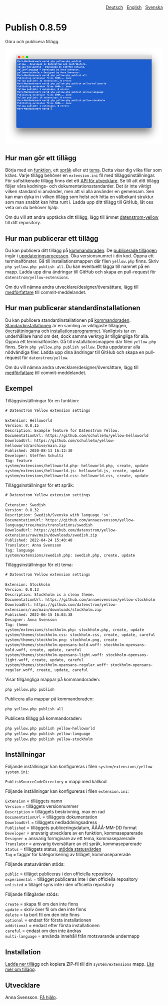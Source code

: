 <p align="right"><a href="README-de.md">Deutsch</a> &nbsp; <a href="README.md">English</a> &nbsp; <a href="README-sv.md">Svenska</a></p>

# Publish 0.8.59

Göra och publicera tillägg.

<p align="center"><img src="publish-screenshot.png?raw=true" alt="Skärmdump"></p>

## Hur man gör ett tillägg

Börja med en [funktion](https://github.com/schulle4u/yellow-extension-helloworld), ett [språk](https://github.com/annaesvensson/yellow-language/tree/main/translations/swedish) eller ett [tema](https://github.com/annaesvensson/yellow-stockholm/tree/main/README-sv.md). Detta visar dig vilka filer som krävs. Varje tillägg behöver en `extension.ini` fil med tilläggsinställningar. För sofistikerade tillägg finns det ett [API för utvecklare](https://datenstrom.se/sv/yellow/help/api-for-developers). Se till att ditt tillägg följer våra kodnings- och dokumentationsstandarder. Det är inte viktigt vilken standard vi använder, men att vi alla använder en gemensam. Sen kan man dyka in i vilken tillägg som helst och hitta en välbekant struktur som man snabbt kan hitta runt i. Ladda upp ditt tillägg till GitHub, låt oss veta om du behöver hjälp.

Om du vill att andra upptäcka ditt tillägg, lägg till ämnet [datenstrom-yellow](https://github.com/topics/datenstrom-yellow) till ditt repository.

## Hur man publicerar ett tillägg

Du kan publicera ditt tillägg på [kommandoraden](https://github.com/annaesvensson/yellow-command/tree/main/README-sv.md). De [publicerade tilläggen](https://github.com/datenstrom/yellow-extensions/tree/main/README-sv.md) ingår i [uppdateringsprocessen](https://github.com/annaesvensson/yellow-update/tree/main/README-sv.md). Öka versionsnumret i din kod. Öppna ett terminalfönster. Gå till installationsmappen där filen `yellow.php` finns. Skriv `php yellow.php publish all`. Du kan eventuellt lägga till namnet på en mapp. Ladda upp dina ändringar till GitHub och skapa en pull-request för `datenstrom/yellow-extensions`.

Om du vill nämna andra utvecklare/designer/översättare, lägg till [medförfattare](https://docs.github.com/en/pull-requests/committing-changes-to-your-project/creating-and-editing-commits/creating-a-commit-with-multiple-authors) till commit-meddelandet.

## Hur man publicerar standardinstallationen

Du kan publicera standardinstallationen på [kommandoraden](https://github.com/annaesvensson/yellow-command/tree/main/README-sv.md). [Standardinstallationen](https://github.com/datenstrom/yellow) är en samling av viktigaste tilläggen, [översättningarna](https://github.com/annaesvensson/yellow-language/tree/main/README-sv.md) och [installationsprogrammet](https://github.com/annaesvensson/yellow-install/tree/main/README-sv.md). Vanligtvis tar en underhållare hand om det, dock samma verktyg är tillgängliga för alla. Öppna ett terminalfönster. Gå till installationsmappen där filen `yellow.php` finns. Skriv `php yellow.php publish yellow`. Detta uppdaterar alla nödvändiga filer. Ladda upp dina ändringar till GitHub och skapa en pull-request för `datenstrom/yellow`.

Om du vill nämna andra utvecklare/designer/översättare, lägg till [medförfattare](https://docs.github.com/en/pull-requests/committing-changes-to-your-project/creating-and-editing-commits/creating-a-commit-with-multiple-authors) till commit-meddelandet.

## Exempel

Tilläggsinställningar för en funktion:

~~~
# Datenstrom Yellow extension settings

Extension: Helloworld
Version: 0.8.15
Description: Example feature for Datenstrom Yellow.
DocumentationUrl: https://github.com/schulle4u/yellow-helloworld
DownloadUrl: https://github.com/schulle4u/yellow-helloworld/archive/main.zip
Published: 2020-08-13 16:12:30
Developer: Steffen Schultz
Tag: feature
system/extensions/helloworld.php: helloworld.php, create, update
system/extensions/helloworld.js: helloworld.js, create, update
system/extensions/helloworld.css: helloworld.css, create, update
~~~

Tilläggsinställningar för ett språk:

~~~
# Datenstrom Yellow extension settings

Extension: Swedish
Version: 0.8.32
Description: Swedish/Svenska with language 'sv'.
DocumentationUrl: https://github.com/annaesvensson/yellow-language/tree/main/translations/swedish
DownloadUrl: https://github.com/datenstrom/yellow-extensions/raw/main/downloads/swedish.zip
Published: 2022-04-24 15:40:40
Translator: Anna Svensson
Tag: language
system/extensions/swedish.php: swedish.php, create, update
~~~

Tilläggsinställningar för ett tema:

~~~
# Datenstrom Yellow extension settings

Extension: Stockholm
Version: 0.8.13
Description: Stockholm is a clean theme.
DocumentationUrl: https://github.com/annaesvensson/yellow-stockholm
DownloadUrl: https://github.com/datenstrom/yellow-extensions/raw/main/downloads/stockholm.zip
Published: 2022-06-15 16:03:38
Designer: Anna Svensson
Tag: theme
system/extensions/stockholm.php: stockholm.php, create, update
system/themes/stockholm.css: stockholm.css, create, update, careful
system/themes/stockholm.png: stockholm.png, create
system/themes/stockholm-opensans-bold.woff: stockholm-opensans-bold.woff, create, update, careful
system/themes/stockholm-opensans-light.woff: stockholm-opensans-light.woff, create, update, careful
system/themes/stockholm-opensans-regular.woff: stockholm-opensans-regular.woff, create, update, careful
~~~

Visar tillgängliga mappar på kommandoraden:

`php yellow.php publish`  

Publicera alla mappar på kommandoraden:

`php yellow.php publish all`  

Publicera tillägg på kommandoraden:

`php yellow.php publish yellow-helloworld`  
`php yellow.php publish yellow-language`  
`php yellow.php publish yellow-stockholm`  

## Inställningar

Följande inställningar kan konfigureras i filen `system/extensions/yellow-system.ini`:

`PublishSourceCodeDirectory` = mapp med källkod  

Följande inställningar kan konfigureras i filen `extension.ini`:

`Extension` = tilläggets namn  
`Version` = tilläggets versionnummer  
`Description` = tilläggets beskrivning, max en rad  
`DocumentationUrl` = tilläggets dokumentation  
`DownloadUrl` = tilläggets nedladdningsadress  
`Published` = tilläggets publiceringsdatum, ÅÅÅÅ-MM-DD format  
`Developer` = ansvarig utvecklare av en funktion, kommaseparerade  
`Designer` = ansvarig formgivare av ett tema, kommaseparerade  
`Translator` = ansvarig översättare av ett språk, kommaseparerade  
`Status` = tilläggets status, [stödda statusvärden](#inställningar-status)  
`Tag` = taggar för kategorisering av tilläget, kommaseparerade  

<a id="inställningar-status"></a>Följande statusvärden stöds:

`public` = tilläget publiceras i den officiella repository  
`experimental` = tillägget publiceras inte i den officiella repository  
`unlisted` = tilläget syns inte i den officiella repository  

<a id="inställningar-actions"></a> Följande filåtgärder stöds:

`create` = skapa fil om den inte finns  
`update` = skriv över fil om den inte finns  
`delete` = ta bort fil om den inte finns  
`optional` = endast för första installationen  
`additional` = endast efter första installationen  
`careful` = endast om den inte ändras  
`multi-language` = använda innehåll från motsvarande undermapp  

## Installation

[Ladda ner tillägg](https://github.com/annaesvensson/yellow-publish/archive/main.zip) och kopiera ZIP-fil till din `system/extensions` mapp. [Läs mer om tillägg](https://github.com/annaesvensson/yellow-update/tree/main/README-sv.md).

## Utvecklare

Anna Svensson. [Få hjälp](https://datenstrom.se/sv/yellow/help/).
